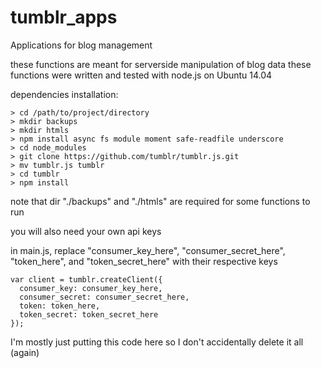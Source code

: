 # tumblr_apps
Applications for blog management

these functions are meant for serverside manipulation of blog data
these functions were written and tested with node.js on Ubuntu 14.04

dependencies installation:
```
> cd /path/to/project/directory
> mkdir backups
> mkdir htmls
> npm install async fs module moment safe-readfile underscore
> cd node_modules
> git clone https://github.com/tumblr/tumblr.js.git
> mv tumblr.js tumblr
> cd tumblr
> npm install
```

note that dir "./backups" and "./htmls" are required for some functions to run

you will also need your own api keys

in main.js, replace "consumer_key_here", "consumer_secret_here", "token_here", and "token_secret_here" with their respective keys
```
var client = tumblr.createClient({
  consumer_key: consumer_key_here,
  consumer_secret: consumer_secret_here,
  token: token_here,
  token_secret: token_secret_here
});
```

I'm mostly just putting this code here so I don't accidentally delete it all (again)
